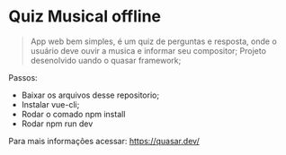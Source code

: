 # Quiz Musical offline

> App web bem simples, é um quiz de perguntas e resposta, onde o usuário deve ouvir a musica e informar seu compositor;
>Projeto desenolvido uando o quasar framework;

Passos:
- Baixar os arquivos desse repositorio;
- Instalar vue-cli;
- Rodar o comado npm install
- Rodar npm run dev

Para mais informações acessar: 
https://quasar.dev/


